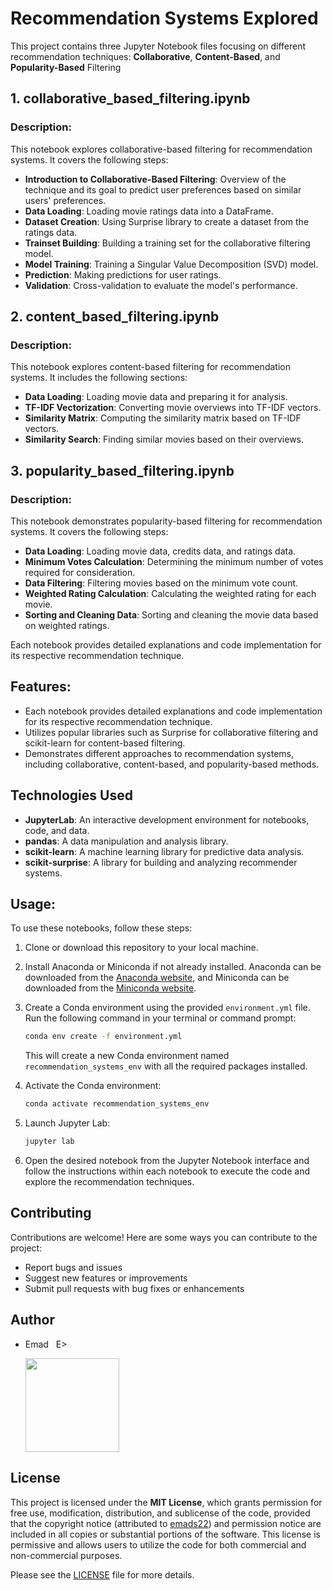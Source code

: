 # Recommendation Systems Explored

This project contains three Jupyter Notebook files focusing on different recommendation techniques: **Collaborative**, **Content-Based**, and **Popularity-Based** Filtering

## 1. collaborative_based_filtering.ipynb

### Description:
This notebook explores collaborative-based filtering for recommendation systems. It covers the following steps:

- **Introduction to Collaborative-Based Filtering**: Overview of the technique and its goal to predict user preferences based on similar users' preferences.
- **Data Loading**: Loading movie ratings data into a DataFrame.
- **Dataset Creation**: Using Surprise library to create a dataset from the ratings data.
- **Trainset Building**: Building a training set for the collaborative filtering model.
- **Model Training**: Training a Singular Value Decomposition (SVD) model.
- **Prediction**: Making predictions for user ratings.
- **Validation**: Cross-validation to evaluate the model's performance.

## 2. content_based_filtering.ipynb

### Description:
This notebook explores content-based filtering for recommendation systems. It includes the following sections:

- **Data Loading**: Loading movie data and preparing it for analysis.
- **TF-IDF Vectorization**: Converting movie overviews into TF-IDF vectors.
- **Similarity Matrix**: Computing the similarity matrix based on TF-IDF vectors.
- **Similarity Search**: Finding similar movies based on their overviews.

## 3. popularity_based_filtering.ipynb

### Description:
This notebook demonstrates popularity-based filtering for recommendation systems. It covers the following steps:

- **Data Loading**: Loading movie data, credits data, and ratings data.
- **Minimum Votes Calculation**: Determining the minimum number of votes required for consideration.
- **Data Filtering**: Filtering movies based on the minimum vote count.
- **Weighted Rating Calculation**: Calculating the weighted rating for each movie.
- **Sorting and Cleaning Data**: Sorting and cleaning the movie data based on weighted ratings.

Each notebook provides detailed explanations and code implementation for its respective recommendation technique.

## Features:
- Each notebook provides detailed explanations and code implementation for its respective recommendation technique.
- Utilizes popular libraries such as Surprise for collaborative filtering and scikit-learn for content-based filtering.
- Demonstrates different approaches to recommendation systems, including collaborative, content-based, and popularity-based methods.

## Technologies Used
- **JupyterLab**: An interactive development environment for notebooks, code, and data.
- **pandas**: A data manipulation and analysis library.
- **scikit-learn**: A machine learning library for predictive data analysis.
- **scikit-surprise**: A library for building and analyzing recommender systems.

## Usage:
To use these notebooks, follow these steps:

1. Clone or download this repository to your local machine.
2. Install Anaconda or Miniconda if not already installed. Anaconda can be downloaded from the [Anaconda website](https://www.anaconda.com/products/distribution), and Miniconda can be downloaded from the [Miniconda website](https://docs.conda.io/en/latest/miniconda.html).
3. Create a Conda environment using the provided `environment.yml` file. Run the following command in your terminal or command prompt:

    ```bash
    conda env create -f environment.yml
    ```

   This will create a new Conda environment named `recommendation_systems_env` with all the required packages installed.
4. Activate the Conda environment:

    ```bash
    conda activate recommendation_systems_env
    ```

5. Launch Jupyter Lab:

    ```bash
    jupyter lab
    ```

6. Open the desired notebook from the Jupyter Notebook interface and follow the instructions within each notebook to execute the code and explore the recommendation techniques.

## Contributing
Contributions are welcome! Here are some ways you can contribute to the project:
- Report bugs and issues
- Suggest new features or improvements
- Submit pull requests with bug fixes or enhancements

## Author
- Emad &nbsp; E>
  
  [<img src="https://img.shields.io/badge/GitHub-Profile-blue?logo=github" width="150">](https://github.com/emads22)

## License
This project is licensed under the **MIT License**, which grants permission for free use, modification, distribution, and sublicense of the code, provided that the copyright notice (attributed to [emads22](https://github.com/emads22)) and permission notice are included in all copies or substantial portions of the software. This license is permissive and allows users to utilize the code for both commercial and non-commercial purposes.

Please see the [LICENSE](LICENSE) file for more details.